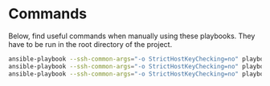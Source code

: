 # Commands

Below, find useful commands when manually using these playbooks.
They have to be run in the root directory of the project.

```bash
ansible-playbook --ssh-common-args="-o StrictHostKeyChecking=no" playbooks/02_bootstrap.yml --extra-vars="@run/vars/02_bootstrap.yml" --step --start-at-task="Create SSH Key"
ansible-playbook --ssh-common-args="-o StrictHostKeyChecking=no" playbooks/04_agent.yml -i "run/hosts" --key-file="run/ec2:mockfog2:ssh-key.pem" --extra-vars="@run/vars/04_agent.yml" --step --start-at-task="Copy Agent"
ansible-playbook --ssh-common-args="-o StrictHostKeyChecking=no" playbooks/07_destroy.yml --extra-vars="@run/vars/07_destroy.yml" --step --start-at-task="Destroy Internet Gateway"
```